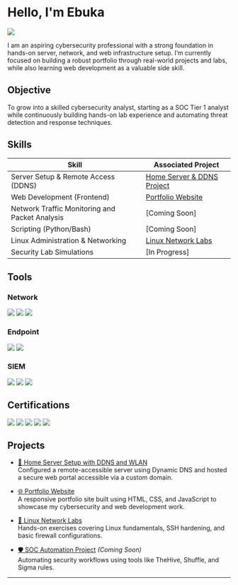 # Hello, I'm Ebuka
<a href="https://linkedin.com/in/ebuka-ezeogu"><img src="https://img.shields.io/badge/-LinkedIn-0072b1?&style=for-the-badge&logo=linkedin&logoColor=white" /></a>

I am an aspiring cybersecurity professional with a strong foundation in hands-on server, network, and web infrastructure setup. I’m currently focused on building a robust portfolio through real-world projects and labs, while also learning web development as a valuable side skill.

## Objective

To grow into a skilled cybersecurity analyst, starting as a SOC Tier 1 analyst while continuously building hands-on lab experience and automating threat detection and response techniques.

## Skills

| Skill                                         | Associated Project |
|-----------------------------------------------|----------------------------|
| Server Setup & Remote Access (DDNS)           | <a href="https://github.com/yourusername/remote-server-ddns-wlan-setup">Home Server & DDNS Project</a> |
| Web Development (Frontend)                    | <a href="https://github.com/yourusername/portfolio-site">Portfolio Website</a> |
| Network Traffic Monitoring and Packet Analysis | [Coming Soon] |
| Scripting (Python/Bash)                       | [Coming Soon] |
| Linux Administration & Networking             | <a href="https://github.com/yourusername/linux-network-labs">Linux Network Labs</a> |
| Security Lab Simulations                      | [In Progress] |

## Tools

### Network
<div>
    <img src="https://img.shields.io/badge/-Wireshark-1679A7?&style=for-the-badge&logo=Wireshark&logoColor=white" />
    <img src="https://img.shields.io/badge/-Suricata-EF3B2D?&style=for-the-badge&logo=Suricata&logoColor=white" />
    <img src="https://img.shields.io/badge/-Zeek-777BB4?&style=for-the-badge&logo=Zeek&logoColor=white" />
</div>

### Endpoint
<div>
    <img src="https://img.shields.io/badge/-Microsoft_Defender_for_Endpoint-00A4EF?&style=for-the-badge&logo=Microsoft&logoColor=white" />
    <img src="https://img.shields.io/badge/-Velociraptor-4B275F?&style=for-the-badge&logo=Velociraptor&logoColor=white" />
</div>

### SIEM
<div>
    <img src="https://img.shields.io/badge/-Microsoft_Sentinel-0078D4?&style=for-the-badge&logo=Microsoft&logoColor=white" />
    <img src="https://img.shields.io/badge/-Splunk-000000?&style=for-the-badge&logo=Splunk&logoColor=white" />
    <img src="https://img.shields.io/badge/-Elastic-005571?&style=for-the-badge&logo=Elastic&logoColor=white" />
</div>

## Certifications
<div>
<img src="https://img.shields.io/badge/-Security%2B-FF0000?&style=for-the-badge&logo=CompTIA&logoColor=white" />
<img src="https://img.shields.io/badge/-Network%2B-007ACC?&style=for-the-badge&logo=CompTIA&logoColor=white" />
<img src="https://img.shields.io/badge/-A%2B-4D4D4D?&style=for-the-badge&logo=CompTIA&logoColor=white" />
<img src="https://img.shields.io/badge/-CDSA-006400?&style=for-the-badge&logoColor=white" />
<img src="https://img.shields.io/badge/-CCD-000080?&style=for-the-badge&logoColor=white" />
</div>

## Projects

- [🔐 Home Server Setup with DDNS and WLAN](https://github.com/yourusername/remote-server-ddns-wlan-setup)  
  Configured a remote-accessible server using Dynamic DNS and hosted a secure web portal accessible via a custom domain.

- [🌐 Portfolio Website](https://github.com/yourusername/portfolio-site)  
  A responsive portfolio site built using HTML, CSS, and JavaScript to showcase my cybersecurity and web development work.

- [🔧 Linux Network Labs](https://github.com/yourusername/linux-network-labs)  
  Hands-on exercises covering Linux fundamentals, SSH hardening, and basic firewall configurations.

- [🛡️ SOC Automation Project](#) *(Coming Soon)*  
  Automating security workflows using tools like TheHive, Shuffle, and Sigma rules.

---
